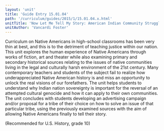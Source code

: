 ```yaml
---
layout: 'unit'
title: 'Guide Entry 15.01.04'
path: '/curriculum/guides/2015/1/15.01.04.x.html'
unitTitle: 'Now Let Me Tell My Story: American Indian Community Struggles in Contemporary U.S. History'
unitAuthor: 'Vancardi Foster'
---
```


<main>
 <p>
  Curriculum on Native Americans in high-school classrooms has been very thin at best, and this is to the detriment of teaching justice within our nation. This unit explores the human experience of Native Americans through works of fiction, art and theater while also examining primary and secondary historical sources relating to the issues of native communities living in the legal and culturally harsh environment of the 21st century. Many contemporary teachers and students of the subject fail to realize how underappreciated Native American history is and miss an opportunity to unlock the real visions of our forefathers. The unit helps students to understand why Indian nation sovereignty is important for the reversal of an attempted cultural genocide and how it can apply to their own communities. The unit concludes with students developing an advertising campaign and/or proposal for a tribe of their choice on how to solve an issue of that particular tribe, using the previously examined sources with the aim of allowing Native Americans finally to tell their story.
 </p>
 <p>
  (Recommended for U.S. History, grade 10)
 </p>
</main>
